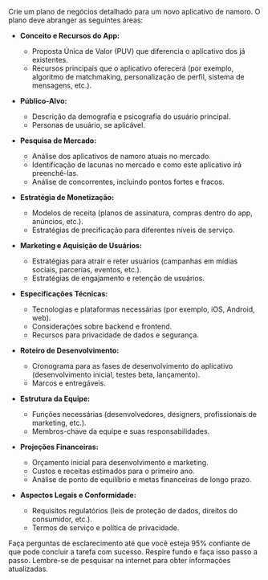  
Crie um plano de negócios detalhado para um novo aplicativo de namoro. O plano deve abranger as seguintes áreas:

- **Conceito e Recursos do App:**
  - Proposta Única de Valor (PUV) que diferencia o aplicativo dos já existentes.
  - Recursos principais que o aplicativo oferecerá (por exemplo, algoritmo de matchmaking, personalização de perfil, sistema de mensagens, etc.).

- **Público-Alvo:**
  - Descrição da demografia e psicografia do usuário principal.
  - Personas de usuário, se aplicável.

- **Pesquisa de Mercado:**
  - Análise dos aplicativos de namoro atuais no mercado.
  - Identificação de lacunas no mercado e como este aplicativo irá preenchê-las.
  - Análise de concorrentes, incluindo pontos fortes e fracos.

- **Estratégia de Monetização:**
  - Modelos de receita (planos de assinatura, compras dentro do app, anúncios, etc.).
  - Estratégias de precificação para diferentes níveis de serviço.

- **Marketing e Aquisição de Usuários:**
  - Estratégias para atrair e reter usuários (campanhas em mídias sociais, parcerias, eventos, etc.).
  - Estratégias de engajamento e retenção de usuários.

- **Especificações Técnicas:**
  - Tecnologias e plataformas necessárias (por exemplo, iOS, Android, web).
  - Considerações sobre backend e frontend.
  - Recursos para privacidade de dados e segurança.

- **Roteiro de Desenvolvimento:**
  - Cronograma para as fases de desenvolvimento do aplicativo (desenvolvimento inicial, testes beta, lançamento).
  - Marcos e entregáveis.

- **Estrutura da Equipe:**
  - Funções necessárias (desenvolvedores, designers, profissionais de marketing, etc.).
  - Membros-chave da equipe e suas responsabilidades.

- **Projeções Financeiras:**
  - Orçamento inicial para desenvolvimento e marketing.
  - Custos e receitas estimados para o primeiro ano.
  - Análise de ponto de equilíbrio e metas financeiras de longo prazo.

- **Aspectos Legais e Conformidade:**
  - Requisitos regulatórios (leis de proteção de dados, direitos do consumidor, etc.).
  - Termos de serviço e política de privacidade.

Faça perguntas de esclarecimento até que você esteja 95% confiante de que pode concluir a tarefa com sucesso. Respire fundo e faça isso passo a passo. Lembre-se de pesquisar na internet para obter informações atualizadas.
```